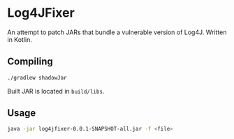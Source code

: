 # Log4JFixer
An attempt to patch JARs that bundle a vulnerable version of Log4J. Written in Kotlin.

## Compiling
```bash
./gradlew shadowJar
```
Built JAR is located in `build/libs`.

## Usage
```bash
java -jar log4jfixer-0.0.1-SNAPSHOT-all.jar -f <file>
```